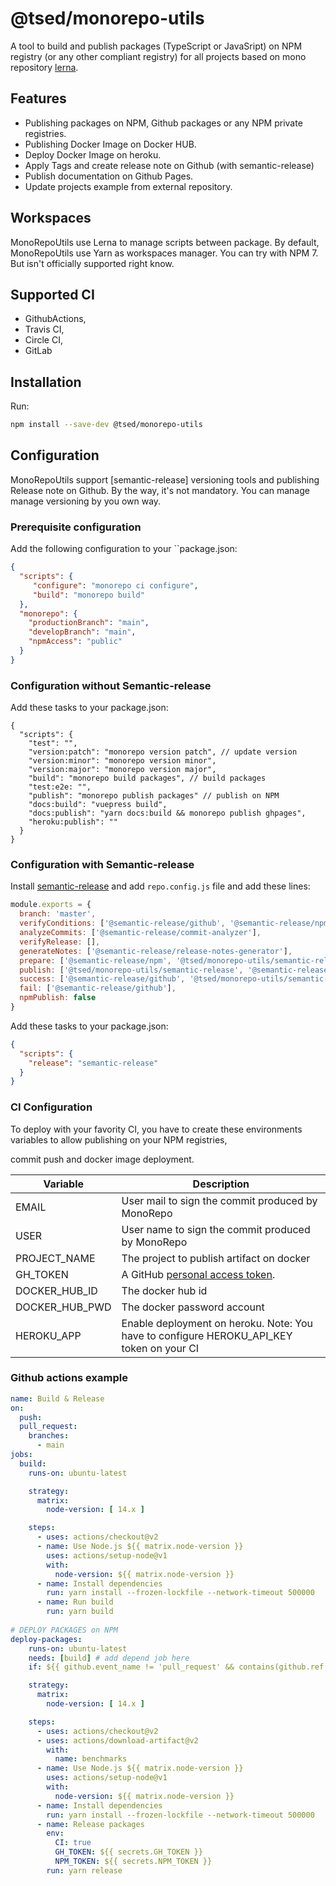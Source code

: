 # @tsed/monorepo-utils

A tool to build and publish packages (TypeScript or JavaSript) on NPM registry (or any other compliant registry) for all projects based on 
mono repository [lerna](https://lerna.js.org/).

## Features

- Publishing packages on NPM, Github packages or any NPM private registries.
- Publishing Docker Image on Docker HUB.
- Deploy Docker Image on heroku.
- Apply Tags and create release note on Github (with semantic-release)
- Publish documentation on Github Pages.
- Update projects example from external repository.

## Workspaces

MonoRepoUtils use Lerna to manage scripts between package. By default, MonoRepoUtils use Yarn as workspaces manager.
You can try with NPM 7. But isn't officially supported right know.

## Supported CI

- GithubActions,
- Travis CI, 
- Circle CI,
- GitLab

## Installation

Run:
```bash
npm install --save-dev @tsed/monorepo-utils
```

## Configuration

MonoRepoUtils support [semantic-release] versioning tools and publishing Release note on Github. By the way, it's not mandatory. You can manage manage versioning 
by you own way.

### Prerequisite configuration

Add the following configuration to your ``package.json:

```json
{
  "scripts": {
     "configure": "monorepo ci configure",
     "build": "monorepo build"
  }, 
  "monorepo": {
    "productionBranch": "main",
    "developBranch": "main",
    "npmAccess": "public"
  }
}
```

### Configuration without Semantic-release

Add these tasks to your package.json:

```
{
  "scripts": {
    "test": "",
    "version:patch": "monorepo version patch", // update version
    "version:minor": "monorepo version minor",
    "version:major": "monorepo version major",
    "build": "monorepo build packages", // build packages
    "test:e2e: "",
    "publish": "monorepo publish packages" // publish on NPM
    "docs:build": "vuepress build",
    "docs:publish": "yarn docs:build && monorepo publish ghpages",
    "heroku:publish": ""
  }
}
```

### Configuration with Semantic-release

Install [semantic-release](https://github.com/semantic-release/semantic-release) and add `repo.config.js` file and add these lines:

```javascript
module.exports = {
  branch: 'master',
  verifyConditions: ['@semantic-release/github', '@semantic-release/npm', '@tsed/monorepo-utils/semantic-release'],
  analyzeCommits: ['@semantic-release/commit-analyzer'],
  verifyRelease: [],
  generateNotes: ['@semantic-release/release-notes-generator'],
  prepare: ['@semantic-release/npm', '@tsed/monorepo-utils/semantic-release'],
  publish: ['@tsed/monorepo-utils/semantic-release', '@semantic-release/github'],
  success: ['@semantic-release/github', '@tsed/monorepo-utils/semantic-release'],
  fail: ['@semantic-release/github'],
  npmPublish: false
}
```

Add these tasks to your package.json:

```json
{
  "scripts": {
    "release": "semantic-release"
  }
}
```

### CI Configuration

To deploy with your favority CI, you have to create these environments variables
to allow publishing on your NPM registries,  

commit push and docker image deployment. 

Variable | Description
---|---
EMAIL | User mail to sign the commit produced by MonoRepo
USER | User name to sign the commit produced by MonoRepo
PROJECT_NAME | The project to publish artifact on docker
GH_TOKEN | A GitHub [personal access token](https://help.github.com/articles/creating-a-personal-access-token-for-the-command-line).
DOCKER_HUB_ID | The docker hub id
DOCKER_HUB_PWD | The docker password account
HEROKU_APP | Enable deployment on heroku. Note: You have to configure HEROKU_API_KEY token on your CI

### Github actions example

```yaml
name: Build & Release
on:
  push:
  pull_request:
    branches:
      - main
jobs:     
  build:
    runs-on: ubuntu-latest

    strategy:
      matrix:
        node-version: [ 14.x ]

    steps:
      - uses: actions/checkout@v2
      - name: Use Node.js ${{ matrix.node-version }}
        uses: actions/setup-node@v1
        with:
          node-version: ${{ matrix.node-version }}
      - name: Install dependencies
        run: yarn install --frozen-lockfile --network-timeout 500000
      - name: Run build
        run: yarn build
        
# DEPLOY PACKAGES on NPM
deploy-packages:
    runs-on: ubuntu-latest
    needs: [build] # add depend job here
    if: ${{ github.event_name != 'pull_request' && contains(github.ref, 'main') }}

    strategy:
      matrix:
        node-version: [ 14.x ]

    steps:
      - uses: actions/checkout@v2
      - uses: actions/download-artifact@v2
        with:
          name: benchmarks
      - name: Use Node.js ${{ matrix.node-version }}
        uses: actions/setup-node@v1
        with:
          node-version: ${{ matrix.node-version }}
      - name: Install dependencies
        run: yarn install --frozen-lockfile --network-timeout 500000
      - name: Release packages
        env:
          CI: true
          GH_TOKEN: ${{ secrets.GH_TOKEN }}
          NPM_TOKEN: ${{ secrets.NPM_TOKEN }}
        run: yarn release
```
